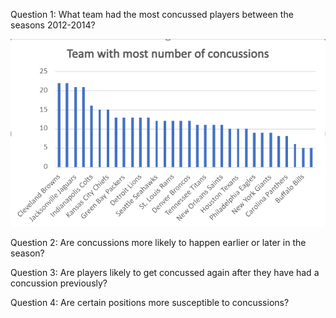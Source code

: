 Question 1: What team had the most concussed players between the seasons 2012-2014?  

<img src="images/team.png"/>

Question 2: Are concussions more likely to happen earlier or later in the season? 

Question 3: Are players likely to get concussed again after they have had a concussion previously? 

Question 4: Are certain positions more susceptible to concussions?
